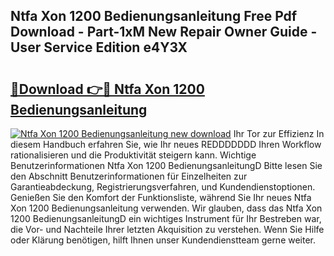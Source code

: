 ## Ntfa Xon 1200 Bedienungsanleitung Free Pdf Download - Part-1xM New Repair Owner Guide - User Service Edition e4Y3X

# <h2><a href="http://df0pe54.blite.top/?on=Ntfa+Xon+1200+Bedienungsanleitung">🔗Download 👉🔴 Ntfa Xon 1200 Bedienungsanleitung</a></h2>

[![Ntfa Xon 1200 Bedienungsanleitung new download](https://i.imgur.com/lujVjoI.png)](http://df0pe54.blite.top/?on=Ntfa+Xon+1200+Bedienungsanleitung)
Ihr Tor zur Effizienz In diesem Handbuch erfahren Sie, wie Ihr neues REDDDDDDD Ihren Workflow rationalisieren und die Produktivität steigern kann. Wichtige Benutzerinformationen Ntfa Xon 1200 BedienungsanleitungD Bitte lesen Sie den Abschnitt Benutzerinformationen für Einzelheiten zur Garantieabdeckung, Registrierungsverfahren, und Kundendienstoptionen. Genießen Sie den Komfort der Funktionsliste, während Sie Ihr neues Ntfa Xon 1200 Bedienungsanleitung verwenden. Wir glauben, dass das Ntfa Xon 1200 BedienungsanleitungD ein wichtiges Instrument für Ihr Bestreben war, die Vor- und Nachteile Ihrer letzten Akquisition zu verstehen. Wenn Sie Hilfe oder Klärung benötigen, hilft Ihnen unser Kundendienstteam gerne weiter.
